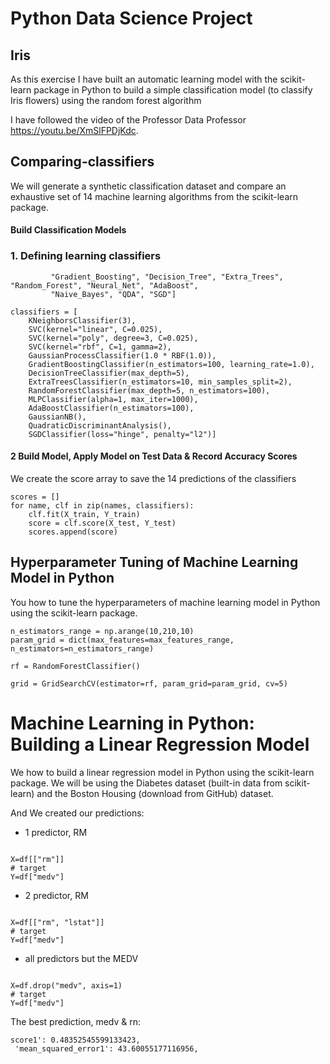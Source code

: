 # Python Data Science Project


## Iris
As this exercise I have built an automatic learning model with the scikit-learn package in Python to build a simple classification model (to classify Iris flowers) using the random forest algorithm


I have followed the video of the Professor Data Professor https://youtu.be/XmSlFPDjKdc.



## Comparing-classifiers

We will generate a synthetic classification dataset and compare an exhaustive set of 14 machine learning algorithms from the scikit-learn package.

####  Build Classification Models
### 1. Defining learning classifiers
~~~names = ["Nearest_Neighbors", "Linear_SVM", "Polynomial_SVM", "RBF_SVM", "Gaussian_Process",
         "Gradient_Boosting", "Decision_Tree", "Extra_Trees", "Random_Forest", "Neural_Net", "AdaBoost",
         "Naive_Bayes", "QDA", "SGD"]
​
classifiers = [
    KNeighborsClassifier(3),
    SVC(kernel="linear", C=0.025),
    SVC(kernel="poly", degree=3, C=0.025),
    SVC(kernel="rbf", C=1, gamma=2),
    GaussianProcessClassifier(1.0 * RBF(1.0)),
    GradientBoostingClassifier(n_estimators=100, learning_rate=1.0),
    DecisionTreeClassifier(max_depth=5),
    ExtraTreesClassifier(n_estimators=10, min_samples_split=2),
    RandomForestClassifier(max_depth=5, n_estimators=100),
    MLPClassifier(alpha=1, max_iter=1000),
    AdaBoostClassifier(n_estimators=100),
    GaussianNB(),
    QuadraticDiscriminantAnalysis(),
    SGDClassifier(loss="hinge", penalty="l2")]
~~~
#### 2 Build Model, Apply Model on Test Data & Record Accuracy Scores
We create the score array to save the 14 predictions of the classifiers
~~~
scores = []
for name, clf in zip(names, classifiers):
    clf.fit(X_train, Y_train)
    score = clf.score(X_test, Y_test)
    scores.append(score)
~~~


## Hyperparameter Tuning of Machine Learning Model in Python
You how to tune the hyperparameters of machine learning model in Python using the scikit-learn package.

~~~ max_features_range = np.arange(1,6,1)
n_estimators_range = np.arange(10,210,10)
param_grid = dict(max_features=max_features_range, n_estimators=n_estimators_range)

rf = RandomForestClassifier()

grid = GridSearchCV(estimator=rf, param_grid=param_grid, cv=5)
~~~


# Machine Learning in Python: Building a Linear Regression Model
We how to build a linear regression model in Python using the scikit-learn package. We will be using the Diabetes dataset (built-in data from scikit-learn) and the Boston Housing (download from GitHub) dataset.

And We created our predictions:
* 1 predictor, RM
~~~

X=df[["rm"]]
# target
Y=df["medv"]
~~~
* 2 predictor, RM
~~~

X=df[["rm", "lstat"]]
# target
Y=df["medv"]
~~~
* all predictors but the MEDV
~~~

X=df.drop("medv", axis=1)
# target
Y=df["medv"]
~~~

The best prediction, medv & rn:
~~~
score1': 0.48352545599133423,
 'mean_squared_error1': 43.60055177116956,
 ~~~